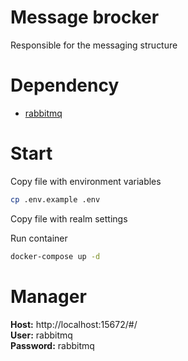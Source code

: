 # Message brocker

Responsible for the messaging structure

# Dependency

- [rabbitmq](https://www.rabbitmq.com/)

# Start

Copy file with environment variables

```bash
cp .env.example .env
```

Copy file with realm settings

Run container
```bash
docker-compose up -d
```

# Manager

**Host:** http://localhost:15672/#/  
**User:** rabbitmq  
**Password:** rabbitmq  